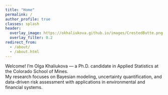 ```yaml
---
title: "Home"
permalink: /
author_profile: true
classes: splash
header:
  overlay_image: https://okhaliukova.github.io/images/CrestedButte.png
  overlay_filter: 0.2
redirect_from:
  - /about/
  - /about.html
---
```


Welcome! I’m Olga Khaliukova — a Ph.D. candidate in Applied Statistics at the Colorado School of Mines.  
    My research focuses on Bayesian modeling, uncertainty quantification, and data-driven risk assessment with applications in environmental and financial systems.
